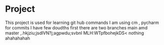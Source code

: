 # Project
This project is used for learning git hub commands
I am using cm , pycharm for commits
I have few doudths first there are two branches main amd master 
,.hkjziu;jsdlVN?j;agpwdu;svbnl MLH:WTpfbohejkDS<
nothing 
ahahahahah
